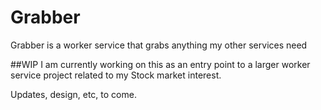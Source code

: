 # Grabber
Grabber is a worker service that grabs anything my other services need

##WIP
I am currently working on this as an entry point to a larger worker service project related to my Stock market interest.

Updates, design, etc, to come.
